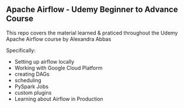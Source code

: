 ## Apache Airflow - Udemy Beginner to Advance Course

This repo covers the material learned & praticed throughout the Udemy Apache Airflow course by Alexandra Abbas <br> 

Specifically:
- Setting up airflow locally
- Working with Google Cloud Platform
- creating DAGs
- scheduling 
- PySpark Jobs
- custom plugins 
- Learning about Airflow in Production 